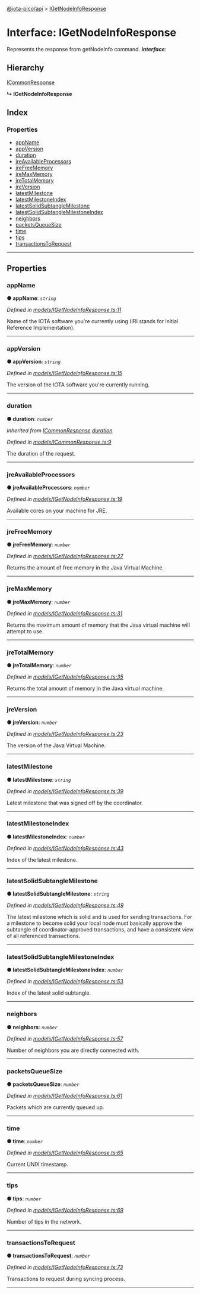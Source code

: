 [@iota-pico/api](../README.md) > [IGetNodeInfoResponse](../interfaces/igetnodeinforesponse.md)

# Interface: IGetNodeInfoResponse

Represents the response from getNodeInfo command.
*__interface__*: 

## Hierarchy

 [ICommonResponse](icommonresponse.md)

**↳ IGetNodeInfoResponse**

## Index

### Properties

* [appName](igetnodeinforesponse.md#appname)
* [appVersion](igetnodeinforesponse.md#appversion)
* [duration](igetnodeinforesponse.md#duration)
* [jreAvailableProcessors](igetnodeinforesponse.md#jreavailableprocessors)
* [jreFreeMemory](igetnodeinforesponse.md#jrefreememory)
* [jreMaxMemory](igetnodeinforesponse.md#jremaxmemory)
* [jreTotalMemory](igetnodeinforesponse.md#jretotalmemory)
* [jreVersion](igetnodeinforesponse.md#jreversion)
* [latestMilestone](igetnodeinforesponse.md#latestmilestone)
* [latestMilestoneIndex](igetnodeinforesponse.md#latestmilestoneindex)
* [latestSolidSubtangleMilestone](igetnodeinforesponse.md#latestsolidsubtanglemilestone)
* [latestSolidSubtangleMilestoneIndex](igetnodeinforesponse.md#latestsolidsubtanglemilestoneindex)
* [neighbors](igetnodeinforesponse.md#neighbors)
* [packetsQueueSize](igetnodeinforesponse.md#packetsqueuesize)
* [time](igetnodeinforesponse.md#time)
* [tips](igetnodeinforesponse.md#tips)
* [transactionsToRequest](igetnodeinforesponse.md#transactionstorequest)

---

## Properties

<a id="appname"></a>

###  appName

**● appName**: *`string`*

*Defined in [models/IGetNodeInfoResponse.ts:11](https://github.com/iota-pico/api/blob/05accab/src/models/IGetNodeInfoResponse.ts#L11)*

Name of the IOTA software you're currently using (IRI stands for Initial Reference Implementation).

___
<a id="appversion"></a>

###  appVersion

**● appVersion**: *`string`*

*Defined in [models/IGetNodeInfoResponse.ts:15](https://github.com/iota-pico/api/blob/05accab/src/models/IGetNodeInfoResponse.ts#L15)*

The version of the IOTA software you're currently running.

___
<a id="duration"></a>

###  duration

**● duration**: *`number`*

*Inherited from [ICommonResponse](icommonresponse.md).[duration](icommonresponse.md#duration)*

*Defined in [models/ICommonResponse.ts:9](https://github.com/iota-pico/api/blob/05accab/src/models/ICommonResponse.ts#L9)*

The duration of the request.

___
<a id="jreavailableprocessors"></a>

###  jreAvailableProcessors

**● jreAvailableProcessors**: *`number`*

*Defined in [models/IGetNodeInfoResponse.ts:19](https://github.com/iota-pico/api/blob/05accab/src/models/IGetNodeInfoResponse.ts#L19)*

Available cores on your machine for JRE.

___
<a id="jrefreememory"></a>

###  jreFreeMemory

**● jreFreeMemory**: *`number`*

*Defined in [models/IGetNodeInfoResponse.ts:27](https://github.com/iota-pico/api/blob/05accab/src/models/IGetNodeInfoResponse.ts#L27)*

Returns the amount of free memory in the Java Virtual Machine.

___
<a id="jremaxmemory"></a>

###  jreMaxMemory

**● jreMaxMemory**: *`number`*

*Defined in [models/IGetNodeInfoResponse.ts:31](https://github.com/iota-pico/api/blob/05accab/src/models/IGetNodeInfoResponse.ts#L31)*

Returns the maximum amount of memory that the Java virtual machine will attempt to use.

___
<a id="jretotalmemory"></a>

###  jreTotalMemory

**● jreTotalMemory**: *`number`*

*Defined in [models/IGetNodeInfoResponse.ts:35](https://github.com/iota-pico/api/blob/05accab/src/models/IGetNodeInfoResponse.ts#L35)*

Returns the total amount of memory in the Java virtual machine.

___
<a id="jreversion"></a>

###  jreVersion

**● jreVersion**: *`number`*

*Defined in [models/IGetNodeInfoResponse.ts:23](https://github.com/iota-pico/api/blob/05accab/src/models/IGetNodeInfoResponse.ts#L23)*

The version of the Java Virtual Machine.

___
<a id="latestmilestone"></a>

###  latestMilestone

**● latestMilestone**: *`string`*

*Defined in [models/IGetNodeInfoResponse.ts:39](https://github.com/iota-pico/api/blob/05accab/src/models/IGetNodeInfoResponse.ts#L39)*

Latest milestone that was signed off by the coordinator.

___
<a id="latestmilestoneindex"></a>

###  latestMilestoneIndex

**● latestMilestoneIndex**: *`number`*

*Defined in [models/IGetNodeInfoResponse.ts:43](https://github.com/iota-pico/api/blob/05accab/src/models/IGetNodeInfoResponse.ts#L43)*

Index of the latest milestone.

___
<a id="latestsolidsubtanglemilestone"></a>

###  latestSolidSubtangleMilestone

**● latestSolidSubtangleMilestone**: *`string`*

*Defined in [models/IGetNodeInfoResponse.ts:49](https://github.com/iota-pico/api/blob/05accab/src/models/IGetNodeInfoResponse.ts#L49)*

The latest milestone which is solid and is used for sending transactions. For a milestone to become solid your local node must basically approve the subtangle of coordinator-approved transactions, and have a consistent view of all referenced transactions.

___
<a id="latestsolidsubtanglemilestoneindex"></a>

###  latestSolidSubtangleMilestoneIndex

**● latestSolidSubtangleMilestoneIndex**: *`number`*

*Defined in [models/IGetNodeInfoResponse.ts:53](https://github.com/iota-pico/api/blob/05accab/src/models/IGetNodeInfoResponse.ts#L53)*

Index of the latest solid subtangle.

___
<a id="neighbors"></a>

###  neighbors

**● neighbors**: *`number`*

*Defined in [models/IGetNodeInfoResponse.ts:57](https://github.com/iota-pico/api/blob/05accab/src/models/IGetNodeInfoResponse.ts#L57)*

Number of neighbors you are directly connected with.

___
<a id="packetsqueuesize"></a>

###  packetsQueueSize

**● packetsQueueSize**: *`number`*

*Defined in [models/IGetNodeInfoResponse.ts:61](https://github.com/iota-pico/api/blob/05accab/src/models/IGetNodeInfoResponse.ts#L61)*

Packets which are currently queued up.

___
<a id="time"></a>

###  time

**● time**: *`number`*

*Defined in [models/IGetNodeInfoResponse.ts:65](https://github.com/iota-pico/api/blob/05accab/src/models/IGetNodeInfoResponse.ts#L65)*

Current UNIX timestamp.

___
<a id="tips"></a>

###  tips

**● tips**: *`number`*

*Defined in [models/IGetNodeInfoResponse.ts:69](https://github.com/iota-pico/api/blob/05accab/src/models/IGetNodeInfoResponse.ts#L69)*

Number of tips in the network.

___
<a id="transactionstorequest"></a>

###  transactionsToRequest

**● transactionsToRequest**: *`number`*

*Defined in [models/IGetNodeInfoResponse.ts:73](https://github.com/iota-pico/api/blob/05accab/src/models/IGetNodeInfoResponse.ts#L73)*

Transactions to request during syncing process.

___

